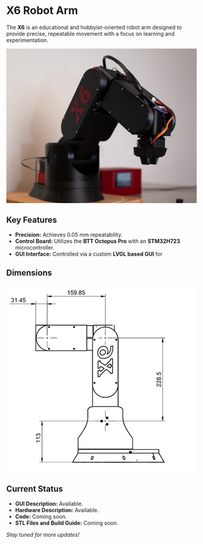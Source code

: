 # X6 Robot Arm

The **X6** is an educational and hobbyist-oriented robot arm designed to provide precise, repeatable movement with a focus on learning and experimentation. 

![X6 Robot Arm](Images/7.jpg)

## Key Features
- **Precision:** Achieves 0.05 mm repeatability.
- **Control Board:** Utilizes the **BTT Octopus Pro** with an **STM32H723** microcontroller.
- **GUI Interface:** Controlled via a custom **LVGL based GUI** for 

## Dimensions
![X6 Robot Arm](Images/dimensions.png)

## Current Status
- **GUI Description:** Available.
- **Hardware Description:** Available.
- **Code:** Coming soon.
- **STL Files and Build Guide:** Coming soon.

*Stay tuned for more updates!*
